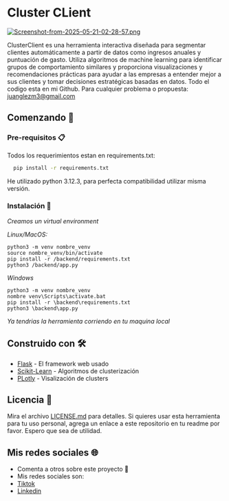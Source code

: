 # Cluster CLient

[![Screenshot-from-2025-05-21-02-28-57.png](https://i.postimg.cc/wx7PXfNg/Screenshot-from-2025-05-21-02-28-57.png)](https://postimg.cc/s1CwyJKN)

ClusterClient es una herramienta interactiva diseñada para segmentar clientes automáticamente a partir de datos como ingresos anuales y puntuación de gasto. Utiliza algoritmos de machine learning para identificar grupos de comportamiento similares y proporciona visualizaciones y recomendaciones prácticas para ayudar a las empresas a entender mejor a sus clientes y tomar decisiones estratégicas basadas en datos. Todo el codigo esta en mi Github. Para cualquier problema o propuesta: juanglezm3@gmail.com

## Comenzando 🚀

### Pre-requisitos 📋

Todos los requerimientos estan en requirements.txt:
```bash
  pip install -r requirements.txt
```
He utilizado python 3.12.3, para perfecta compatibilidad utilizar misma versión.

### Instalación 🔧

_Creamos un virtual environment_

_Linux/MacOS:_

```
python3 -m venv nombre_venv
source nombre_venv/bin/activate
pip install -r /backend/requirements.txt
python3 /backend/app.py
```

_Windows_

```
python3 -m venv nombre_venv
nombre venv\Scripts\activate.bat
pip install -r \backend\requirements.txt
python3 \backend\app.py
```

_Ya tendrias la herramienta corriendo en tu maquina local_

## Construido con 🛠️

* [Flask](https://flask.palletsprojects.com/en/stable/) - El framework web usado
* [Scikit-Learn](https://scikit-learn.org/stable/) - Algoritmos de clusterización
* [PLotly](https://plotly.com/) - Visalización de clusters

## Licencia 📄

Mira el archivo [LICENSE.md](LICENSE.md) para detalles. Si quieres usar esta herramienta para tu uso personal, agrega un enlace a este repositorio en tu readme por favor. Espero que sea de utilidad.

## Mis redes sociales 🌐

* Comenta a otros sobre este proyecto 📢
* Mis redes sociales son: 
* [Tiktok](https://www.tiktok.com/@jgmdev) 
* [Linkedin](https://www.linkedin.com/in/jgmdatascience/) 





